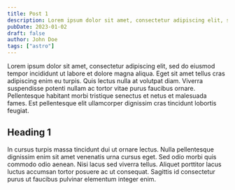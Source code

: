 ```yaml
---
title: Post 1
description: Lorem ipsum dolor sit amet, consectetur adipiscing elit, sed do eiusmod tempor incididunt ut labore et dolore magna aliqua.
pubDate: 2023-01-02
draft: false
author: John Doe
tags: ["astro"]
---
```


Lorem ipsum dolor sit amet, consectetur adipiscing elit, sed do eiusmod tempor incididunt ut labore et dolore magna aliqua. Eget sit amet tellus cras adipiscing enim eu turpis. Quis lectus nulla at volutpat diam. Viverra suspendisse potenti nullam ac tortor vitae purus faucibus ornare. Pellentesque habitant morbi tristique senectus et netus et malesuada fames. Est pellentesque elit ullamcorper dignissim cras tincidunt lobortis feugiat.

## Heading 1

In cursus turpis massa tincidunt dui ut ornare lectus. Nulla pellentesque dignissim enim sit amet venenatis urna cursus eget. Sed odio morbi quis commodo odio aenean. Nisi lacus sed viverra tellus. Aliquet porttitor lacus luctus accumsan tortor posuere ac ut consequat. Sagittis id consectetur purus ut faucibus pulvinar elementum integer enim.
